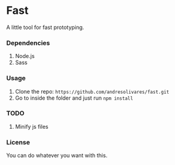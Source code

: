 # Fast

A little tool for fast prototyping.

### Dependencies
1. Node.js
2. Sass

### Usage

1. Clone the repo: `https://github.com/andresolivares/fast.git`
2. Go to inside the folder and just run `npm install`

### TODO

1. Minify js files


### License

You can do whatever you want with this.
